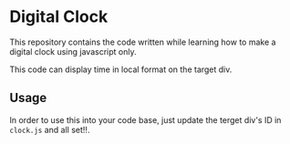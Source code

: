 
# Digital Clock

This repository contains the code written while learning how to make a digital clock using javascript only.

This code can display time in local format on the target div.

## Usage

In order to use this into your code base, just update the terget div's ID in `clock.js` and all set!!.

